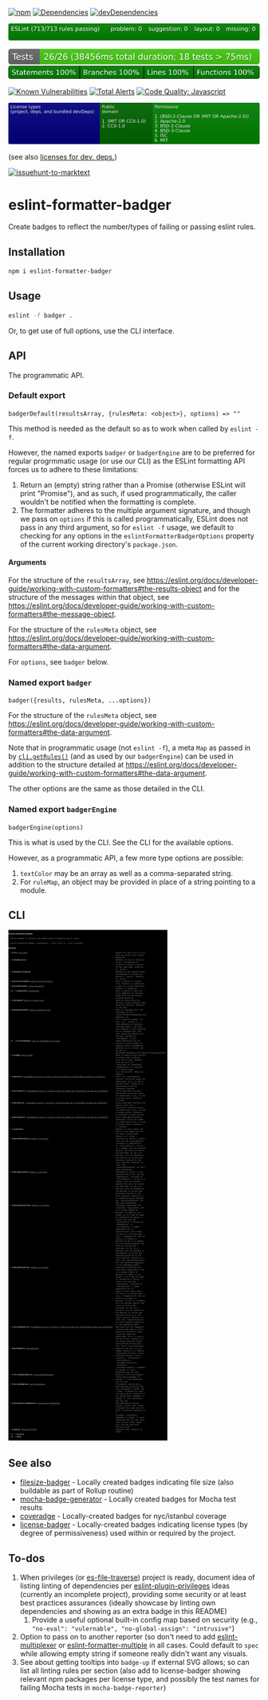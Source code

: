[![npm](https://img.shields.io/npm/v/eslint-formatter-badger.svg)](https://www.npmjs.com/package/eslint-formatter-badger)
[![Dependencies](https://img.shields.io/david/brettz9/eslint-formatter-badger.svg)](https://david-dm.org/brettz9/eslint-formatter-badger)
[![devDependencies](https://img.shields.io/david/dev/brettz9/eslint-formatter-badger.svg)](https://david-dm.org/brettz9/eslint-formatter-badger?type=dev)

[![eslint badge](https://raw.githubusercontent.com/brettz9/eslint-formatter-badger/master/badges/eslint-badge.svg?sanitize=true)](badges/eslint-badge.svg)

<!--[![Actions Status](https://github.com/brettz9/eslint-formatter-badger/workflows/Node%20CI/badge.svg)](https://github.com/brettz9/eslint-formatter-badger/actions)-->
[![testing badge](https://raw.githubusercontent.com/brettz9/eslint-formatter-badger/master/badges/tests-badge.svg?sanitize=true)](badges/tests-badge.svg)
[![coverage badge](https://raw.githubusercontent.com/brettz9/eslint-formatter-badger/master/badges/coverage-badge.svg?sanitize=true)](badges/coverage-badge.svg)
<!--
[![Actions Status](https://github.com/brettz9/eslint-formatter-badger/workflows/Coverage/badge.svg)](https://github.com/brettz9/eslint-formatter-badger/actions)
-->

[![Known Vulnerabilities](https://snyk.io/test/github/brettz9/eslint-formatter-badger/badge.svg)](https://snyk.io/test/github/brettz9/eslint-formatter-badger)
[![Total Alerts](https://img.shields.io/lgtm/alerts/g/brettz9/eslint-formatter-badger.svg?logo=lgtm&logoWidth=18)](https://lgtm.com/projects/g/brettz9/eslint-formatter-badger/alerts)
[![Code Quality: Javascript](https://img.shields.io/lgtm/grade/javascript/g/brettz9/eslint-formatter-badger.svg?logo=lgtm&logoWidth=18)](https://lgtm.com/projects/g/brettz9/eslint-formatter-badger/context:javascript)

<!--[![License](https://img.shields.io/npm/l/eslint-formatter-badger.svg)](LICENSE-MIT.txt)-->
[![Licenses badge](https://raw.githubusercontent.com/brettz9/eslint-formatter-badger/master/badges/licenses-badge.svg?sanitize=true)](badges/licenses-badge.svg)

(see also [licenses for dev. deps.](https://raw.githubusercontent.com/brettz9/eslint-formatter-badger/master/badges/licenses-badge-dev.svg?sanitize=true))

[![issuehunt-to-marktext](https://issuehunt.io/static/embed/issuehunt-button-v1.svg)](https://issuehunt.io/r/brettz9/eslint-formatter-badger)

# eslint-formatter-badger

Create badges to reflect the number/types of failing or passing eslint rules.

## Installation

```sh
npm i eslint-formatter-badger
```

## Usage

```sh
eslint -f badger .
```

Or, to get use of full options, use the CLI interface.

## API

The programmatic API.

### Default export

`badgerDefault(resultsArray, {rulesMeta: <object>}, options) => ""`

This method is needed as the default so as to work when called by `eslint -f`.

However, the named exports `badger` or `badgerEngine` are to be
preferred for regular progrmmatic usage (or use our CLI) as the
ESLint formatting API forces us to adhere to these limitations:

1. Return an (empty) string rather than a Promise (otherwise ESLint
    will print "Promise"), and as such, if used programmatically, the
    caller wouldn't be notified when the formatting is complete.
1. The formatter adheres to the multiple argument signature, and
    though we pass on `options` if this is called programmatically,
    ESLint does not pass in any third argument, so for `eslint -f`
    usage, we default to checking for any options in the
    `eslintFormatterBadgerOptions` property of the current working
    directory's `package.json`.

#### Arguments

For the structure of the `resultsArray`, see <https://eslint.org/docs/developer-guide/working-with-custom-formatters#the-results-object>
and for the structure of the messages within that object, see <https://eslint.org/docs/developer-guide/working-with-custom-formatters#the-message-object>.

For the structure of the `rulesMeta` object, see <https://eslint.org/docs/developer-guide/working-with-custom-formatters#the-data-argument>.

For `options`, see `badger` below.

### Named export `badger`

`badger({results, rulesMeta, ...options})`

For the structure of the `rulesMeta` object, see <https://eslint.org/docs/developer-guide/working-with-custom-formatters#the-data-argument>.

Note that in programmatic usage (not `eslint -f`), a meta `Map` as passed
in by [`cli.getRules()`](https://eslint.org/docs/developer-guide/nodejs-api#cliengine-getrules)
(and as used by our `badgerEngine`) can be used in addition to the
structure detailed at <https://eslint.org/docs/developer-guide/working-with-custom-formatters#the-data-argument>.

The other options are the same as those detailed in the CLI.

### Named export `badgerEngine`

`badgerEngine(options)`

This is what is used by the CLI. See the CLI for the available options.

However, as a programmatic API, a few more type options are possible:

1. `textColor` may be an array as well as a comma-separated string.
1. For `ruleMap`, an object may be provided in place of a string
    pointing to a module.

## CLI

![badges/cli.svg](./badges/cli.svg)

## See also

- [filesize-badger](https://github.com/brettz9/filesize-badger) - Locally created
    badges indicating file size (also buildable as part of Rollup routine)
- [mocha-badge-generator](https://github.com/ianpogi5/mocha-badge-generator) - Locally
    created badges for Mocha test results
- [coveradge](https://github.com/brettz9/coveradge) - Locally-created badges
    for nyc/istanbul coverage
- [license-badger](https://github.com/brettz9/license-badger) - Locally-created
    badges indicating license types (by degree of permissiveness) used
    within or required by the project.

## To-dos

1. When privileges (or [es-file-traverse](https://github.com/brettz9/es-file-traverse))
    project is ready, document idea of listing linting of dependencies per
    [eslint-plugin-privileges](https://github.com/brettz9/eslint-plugin-privileges)
    ideas (currently an incomplete project), providing some security
    or at least best practices assurances (ideally showcase by linting own
    dependencies and showing as an extra badge in this README)
    1. Provide a useful optional built-in config map based on security
        (e.g., `"no-eval": "vulernable", "no-global-assign": "intrusive"`)
1. Option to pass on to another reporter (so don't need to add
    [eslint-multiplexer](https://github.com/pimlie/eslint-multiplexer)
    or [eslint-formatter-multiple](https://github.com/halkeye/eslint-formatter-multiple)
    in all cases. Could default to `spec` while allowing empty string
    if someone really didn't want any visuals.
1. See about getting tooltips into `badge-up` if external SVG allows; so can
    list all linting rules per section (also add to license-badger showing
    relevant npm packages per license type, and possibly the test names for
    failing Mocha tests in `mocha-badge-reporter`)
